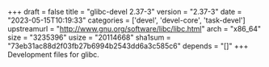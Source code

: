 +++
draft = false
title = "glibc-devel 2.37-3"
version = "2.37-3"
date = "2023-05-15T10:19:33"
categories = ['devel', 'devel-core', 'task-devel']
upstreamurl = "http://www.gnu.org/software/libc/libc.html"
arch = "x86_64"
size = "3235396"
usize = "20114668"
sha1sum = "73eb31ac88d2f03fb27b6994b2543dd6a3c585c6"
depends = "[]"
+++
Development files for glibc.